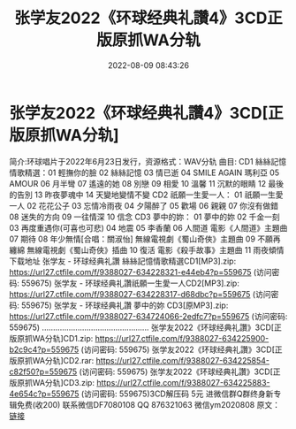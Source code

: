 ﻿---
title: 张学友2022《环球经典礼讚4》3CD正版原抓WA分轨
date: 2022-08-09 08:43:26
categories: 新碟专辑、稀有等精品
tags: 华语中文
---
# 张学友2022《环球经典礼讚4》3CD[正版原抓WA分轨]

简介:环球唱片于2022年6月23日发行，资源格式：WAV分轨
曲目:
CD1 絲絲記憶情歌精選：01 輕撫你的臉
02 絲絲記憶
03 情已逝
04 SMILE AGAIN 瑪利亞
05 AMOUR
06 月半彎
07 遙遠的她
08 別戀
09 相愛
10 溫馨
11 沉默的眼睛
12 最後的告別
13 昨夜夢魂中
14 天變地變情不變
CD2 祇願一生愛一人：
01 祇願一生愛一人
02 花花公子
03 忘情冷雨夜
04 夕陽醉了
05 歡場
06 親親
07 你沒有做錯
08 迷失的方向
09 一往情深
10 信念
CD3 夢中的妳：
01 夢中的妳
02 千金一刻
03 再度重遇你(可喜也可悲)
04 地震
05 李香蘭
06 人間道 電影《人間道》主題曲
07 期待
08 年少無情[合唱：關淑怡] 無線電視劇《蜀山奇俠》主題曲
09 不願再纏綿 無線電視劇《蜀山奇俠》插曲
10 復活 電影《殺手故事》主題曲
11 雨夜傾情
下载地址
张学友 - 环球经典礼讚 絲絲記憶情歌精選CD1[MP3].zip:
https://url27.ctfile.com/f/9388027-634228321-e44eb4?p=559675
(访问密码: 559675)
张学友 - 环球经典礼讚祇願一生愛一人CD2[MP3].zip: https://url27.ctfile.com/f/9388027-634228317-d68dbc?p=559675
(访问密码: 559675)
张学友 - 环球经典礼讚 夢中的妳 CD3[原MP3].zip: https://url27.ctfile.com/f/9388027-634724066-2edfc7?p=559675
(访问密码: 559675)
................................................
张学友2022《环球经典礼讚》3CD[正版原抓WA分轨]CD1.zip:
https://url27.ctfile.com/f/9388027-634225900-b2c9c4?p=559675
(访问密码: 559675)
张学友2022《环球经典礼讚》3CD[正版原抓WA分轨]CD2.rar: https://url27.ctfile.com/f/9388027-634225854-c82f50?p=559675
(访问密码: 559675)
张学友2022《环球经典礼讚》3CD[正版原抓WA分轨]CD3.zip: https://url27.ctfile.com/f/9388027-634225883-4e654c?p=559675
(访问密码: 559675)3CD解压码 5元
进微信群Q群终身新专辑免费(收200)
联系微信DF7080108 QQ 876321063
微信ym2020808
原文：[链接](https://blog.sina.com.cn/s/blog_1647c7e7601030ys4.html)